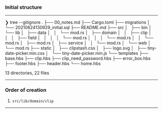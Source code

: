 ### Initial structure
_______________________________________________________________________________

❯ tree --gitignore
.
├── 00_notes.md
├── Cargo.toml
├── migrations
│   └── 20210624130929_initial.sql
├── README.md
├── src
│   ├── bin
│   └── lib
│       ├── data
│       │   └── mod.rs
│       ├── domain
│       │   ├── clip
│       │   │   ├── field
│       │   │   │   └── mod.rs
│       │   │   └── mod.rs
│       │   └── mod.rs
│       ├── mod.rs
│       ├── service
│       │   └── mod.rs
│       └── web
│           └── mod.rs
├── static
│   ├── clipstash.css
│   ├── logo.svg
│   ├── tiny-date-picker.min.css
│   └── tiny-date-picker.min.js
└── templates
    ├── base.hbs
    ├── clip.hbs
    ├── clip_need_password.hbs
    ├── error_box.hbs
    ├── footer.hbs
    ├── header.hbs
    └── home.hbs

13 directories, 22 files

_______________________________________________________________________________
### Order of creation 

1. `src/lib/domain/clip` 


_______________________________________________________________________________
